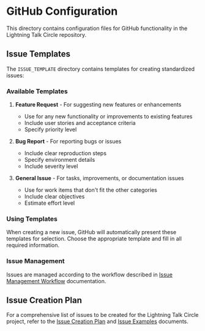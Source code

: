 # GitHub Configuration

This directory contains configuration files for GitHub functionality in the Lightning Talk Circle repository.

## Issue Templates

The `ISSUE_TEMPLATE` directory contains templates for creating standardized issues:

### Available Templates

1. **Feature Request** - For suggesting new features or enhancements
   - Use for any new functionality or improvements to existing features
   - Include user stories and acceptance criteria
   - Specify priority level

2. **Bug Report** - For reporting bugs or issues
   - Include clear reproduction steps
   - Specify environment details
   - Include severity level

3. **General Issue** - For tasks, improvements, or documentation issues
   - Use for work items that don't fit the other categories
   - Include clear objectives
   - Estimate effort level

### Using Templates

When creating a new issue, GitHub will automatically present these templates for selection. Choose the appropriate template and fill in all required information.

### Issue Management

Issues are managed according to the workflow described in [Issue Management Workflow](/docs/project/issue-management-workflow.md) documentation.

## Issue Creation Plan

For a comprehensive list of issues to be created for the Lightning Talk Circle project, refer to the [Issue Creation Plan](/docs/project/issue-creation-plan.md) and [Issue Examples](/docs/project/issue-examples.md) documents.